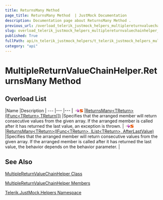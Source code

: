 ```yaml
---
title: ReturnsMany Method 
page_title: ReturnsMany Method  | JustMock Documentation
description: Documentation page about ReturnsMany Method .
previous_url: /overload_telerik_justmock_helpers_multiplereturnvaluechainhelper_returnsmany.html
slug: overload_telerik_justmock_helpers_multiplereturnvaluechainhelper_returnsmany
published: True
fullPath: api/n_telerik_justmock_helpers/t_telerik_justmock_helpers_multiplereturnvaluechainhelper/methods_t_telerik_justmock_helpers_multiplereturnvaluechainhelper/overload_telerik_justmock_helpers_multiplereturnvaluechainhelper_returnsmany/overload_telerik_justmock_helpers_multiplereturnvaluechainhelper_returnsmany
category: "api"
---
```


# MultipleReturnValueChainHelper.ReturnsMany Method



## Overload List



 |Name |Description |
--- |--- |--- |
![Public method](/icons/pubmethod.gif)![Static member](/icons/static.gif) |[ReturnsMany&lt;TReturn&gt;(IFunc&lt;TReturn&gt;,TReturn[])](m_telerik_justmock_helpers_multiplereturnvaluechainhelper_returnsmany__1_1) |Specifies that the arranged member will return consecutive values from the given array. If the arranged member is called after it has returned the last value, an exception is thrown. |
![Public method](/icons/pubmethod.gif)![Static member](/icons/static.gif) |[ReturnsMany&lt;TReturn&gt;(IFunc&lt;TReturn&gt;, IList&lt;TReturn&gt;, AfterLastValue)](m_telerik_justmock_helpers_multiplereturnvaluechainhelper_returnsmany__1) |Specifies that the arranged member will return consecutive values from the given array. If the arranged member is called after it has returned the last value, the behavior depends on the behavior parameter. |


## See Also



 [MultipleReturnValueChainHelper Class](t_telerik_justmock_helpers_multiplereturnvaluechainhelper) 

 [MultipleReturnValueChainHelper Members](allmembers_t_telerik_justmock_helpers_multiplereturnvaluechainhelper) 

 [Telerik.JustMock.Helpers Namespace](n_telerik_justmock_helpers) 



